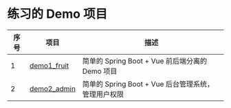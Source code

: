 # 练习的 Demo 项目

| 序号  | 项目                          | 描述                                             |
| ----  | ---------------------------- | ------------------------------------------------- |
| 1     | [demo1_fruit](./demo1_fruit) | 简单的 Spring Boot + Vue 前后端分离的 Demo 项目    |
| 2     | [demo2_admin](./demo2_admin) | 简单的 Spring Boot + Vue 后台管理系统，管理用户权限 |